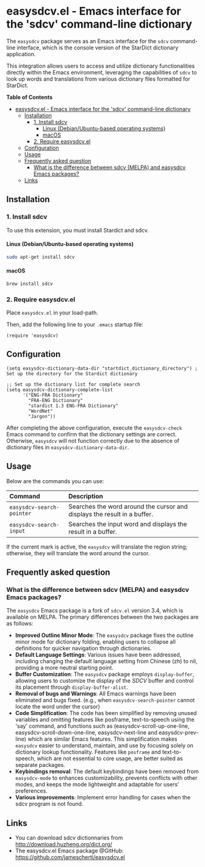 # easysdcv.el - Emacs interface for the 'sdcv' command-line dictionary

The `easysdcv` package serves as an Emacs interface for the `sdcv` command-line interface, which is the console version of the StarDict dictionary application.

This integration allows users to access and utilize dictionary functionalities directly within the Emacs environment, leveraging the capabilities of `sdcv` to look up words and translations from various dictionary files formatted for StarDict.

<!-- markdown-toc start - Don't edit this section. Run M-x markdown-toc-refresh-toc -->
**Table of Contents**

- [easysdcv.el - Emacs interface for the 'sdcv' command-line dictionary](#easysdcvel---emacs-interface-for-the-sdcv-command-line-dictionary)
    - [Installation](#installation)
        - [1. Install sdcv](#1-install-sdcv)
            - [Linux (Debian/Ubuntu-based operating systems)](#linux-debianubuntu-based-operating-systems)
            - [macOS](#macos)
        - [2. Require easysdcv.el](#2-require-easysdcvel)
    - [Configuration](#configuration)
    - [Usage](#usage)
    - [Frequently asked question](#frequently-asked-question)
        - [What is the difference between sdcv (MELPA) and easysdcv Emacs packages?](#what-is-the-difference-between-sdcv-melpa-and-easysdcv-emacs-packages)
    - [Links](#links)

<!-- markdown-toc end -->

## Installation

### 1. Install sdcv

To use this extension, you must install Stardict and sdcv.

#### Linux (Debian/Ubuntu-based operating systems)
```bash
sudo apt-get install sdcv
```

#### macOS
```bash
brew install sdcv
```

### 2. Require easysdcv.el

Place `easysdcv.el` in your load-path.

Then, add the following line to your `.emacs` startup file:

```elisp
(require 'easysdcv)
```

## Configuration

```elisp
(setq easysdcv-dictionary-data-dir "startdict_dictionary_directory") ; Set up the directory for the Stardict dictionary

;; Set up the dictionary list for complete search
(setq easysdcv-dictionary-complete-list
      '("ENG-FRA Dictionary"
        "FRA-ENG Dictionary"
        "stardict 1.3 ENG-FRA Dictionary"
        "WordNet"
        "Jargon"))
```

After completing the above configuration, execute the `easysdcv-check` Emacs command to confirm that the dictionary settings are correct. Otherwise, `easysdcv` will not function correctly due to the absence of dictionary files in `easysdcv-dictionary-data-dir`.

## Usage

Below are the commands you can use:

| Command                   | Description
| :---                      | :---
| `easysdcv-search-pointer` | Searches the word around the cursor and displays the result in a buffer.
| `easysdcv-search-input`   | Searches the input word and displays the result in a buffer.

If the current mark is active, the `easysdcv` will translate the region string; otherwise, they will translate the word around the cursor.

## Frequently asked question

### What is the difference between sdcv (MELPA) and easysdcv Emacs packages?

The `easysdcv` Emacs package is a fork of `sdcv.el` version 3.4, which is available on MELPA. The primary differences between the two packages are as follows:

- **Improved Outline Minor Mode**: The `easysdcv` package fixes the outline minor mode for dictionary folding, enabling users to collapse all definitions for quicker navigation through dictionaries.
- **Default Language Settings**: Various issues have been addressed, including changing the default language setting from Chinese (zh) to nil, providing a more neutral starting point.
- **Buffer Customization**: The `easysdcv` package employs `display-buffer`, allowing users to customize the display of the *SDCV* buffer and control its placement through `display-buffer-alist`.
- **Removal of bugs and Warnings**: All Emacs warnings have been eliminated and bugs fixed. (e.g., when `easysdcv-search-pointer` cannot locate the word under the cursor)
- **Code Simplification**: The code has been simplified by removing unused variables and omitting features like posframe, text-to-speech using the 'say' command, and functions such as (easysdcv-scroll-up-one-line, easysdcv-scroll-down-one-line, easysdcv-next-line and easysdcv-prev-line) which are similar Emacs features. This simplification makes `easysdcv` easier to understand, maintain, and use by focusing solely on dictionary lookup functionality. Features like `posframe` and text-to-speech, which are not essential to core usage, are better suited as separate packages.
- **Keybindings removal**: The default keybindings have been removed from `easysdcv-mode` to enhances customizability, prevents conflicts with other modes, and keeps the mode lightweight and adaptable for users’ preferences.
- **Various improvements**: Implement error handling for cases when the sdcv program is not found.

## Links

- You can download sdcv dictionnaries from http://download.huzheng.org/dict.org/
- The easysdcv.el Emacs package @GitHub: https://github.com/jamescherti/easysdcv.el
